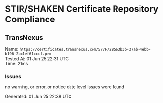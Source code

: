# STIR/SHAKEN Certificate Repository Compliance

## TransNexus

Name: `https://certificates.transnexus.com/577F/285e3b3b-37ab-4ebb-b196-2bc1ef61cccf.pem`\
Tested At: 01 Jun 25 22:31 UTC\
Time: 21ms

### Issues

no warning, or error, or notice date level issues were found

Generated: 01 Jun 25 22:38 UTC